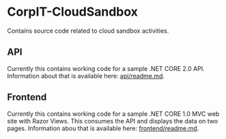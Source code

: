 # CorpIT-CloudSandbox
Contains source code related to cloud sandbox activities.

## API
Currently this contains working code for a sample .NET CORE 2.0 API. Information about that is available here: [api/readme.md](api/readme.md).

## Frontend
Currently this contains working code for a sample .NET CORE 1.0 MVC web site with Razor Views. This consumes the API and displays the data on two pages. Information abou that is available here: [frontend/readme.md](frontend/readme.md). 
